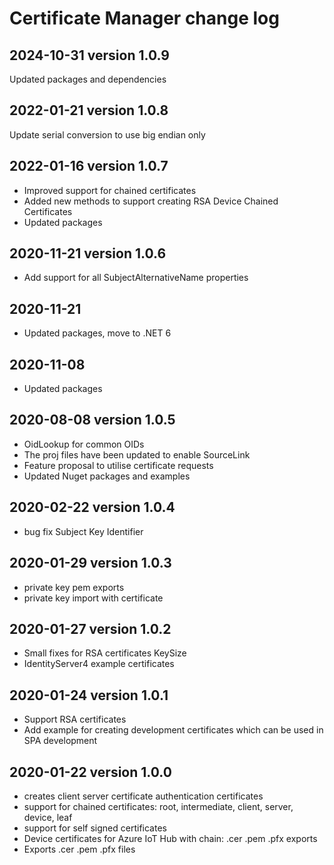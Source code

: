 # Certificate Manager change log

## 2024-10-31 version 1.0.9
Updated packages and dependencies

## 2022-01-21 version 1.0.8
Update serial conversion to use big endian only 

## 2022-01-16 version 1.0.7
* Improved support for chained certificates
* Added new methods to support creating RSA Device Chained Certificates
* Updated packages

## 2020-11-21 version 1.0.6
* Add support for all SubjectAlternativeName properties

## 2020-11-21 
* Updated packages, move to .NET 6

## 2020-11-08 
* Updated packages

## 2020-08-08 version 1.0.5
* OidLookup for common OIDs
* The proj files have been updated to enable SourceLink 
* Feature proposal to utilise certificate requests
* Updated Nuget packages and examples

## 2020-02-22 version 1.0.4
* bug fix Subject Key Identifier

## 2020-01-29 version 1.0.3
* private key pem exports
* private key import with certificate

## 2020-01-27 version 1.0.2
* Small fixes for RSA certificates KeySize
* IdentityServer4 example certificates

## 2020-01-24 version 1.0.1
* Support RSA certificates
* Add example for creating development certificates which can be used in SPA development

## 2020-01-22 version 1.0.0
* creates client server certificate authentication certificates
* support for chained certificates: root, intermediate, client, server, device, leaf 
* support for self signed certificates
* Device certificates for Azure IoT Hub with chain: .cer .pem .pfx exports
* Exports .cer .pem .pfx files
